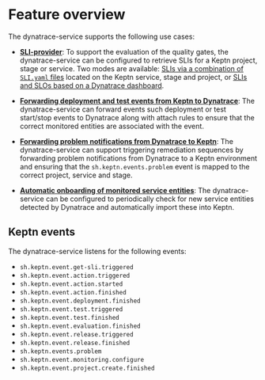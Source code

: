 # Feature overview

The dynatrace-service supports the following use cases:

- [**SLI-provider**](sli-provider.md): To support the evaluation of the quality gates, the dynatrace-service can be configured to retrieve SLIs for a Keptn project, stage or service. Two modes are available: [SLIs via a combination of `SLI.yaml` files](slis-via-files.md) located on the Keptn service, stage and project, or [SLIs and SLOs based on a Dynatrace dashboard](slis-via-dashboard.md).

- [**Forwarding deployment and test events from Keptn to Dynatrace**](event-forwarding-to-dynatrace.md): The dynatrace-service can forward events such deployment or test start/stop events to Dynatrace along with attach rules to ensure that the correct monitored entities are associated with the event.

- [**Forwarding problem notifications from Dynatrace to Keptn**](problem-forwarding-to-keptn.md): The dynatrace-service can support triggering remediation sequences by forwarding problem notifications from Dynatrace to a Keptn environment and ensuring that the `sh.keptn.events.problem` event is mapped to the correct project, service and stage.

- [**Automatic onboarding of monitored service entities**](auto-service-onboarding.md): The dynatrace-service can be configured to periodically check for new service entities detected by Dynatrace and automatically import these into Keptn.


## Keptn events

The dynatrace-service listens for the following events:

- `sh.keptn.event.get-sli.triggered`
- `sh.keptn.event.action.triggered`
- `sh.keptn.event.action.started`
- `sh.keptn.event.action.finished`
- `sh.keptn.event.deployment.finished`
- `sh.keptn.event.test.triggered`
- `sh.keptn.event.test.finished`
- `sh.keptn.event.evaluation.finished`
- `sh.keptn.event.release.triggered`
- `sh.keptn.event.release.finished`
- `sh.keptn.events.problem`
- `sh.keptn.event.monitoring.configure`
- `sh.keptn.event.project.create.finished`
